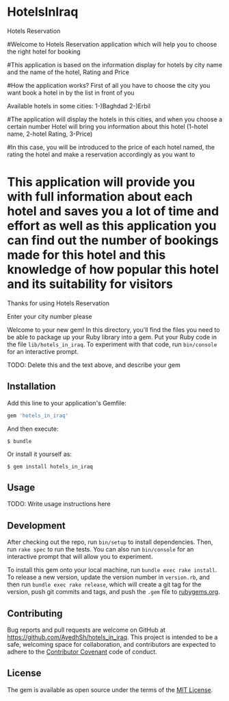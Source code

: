 # HotelsInIraq

Hotels Reservation

#Welcome to Hotels Reservation application which will help you to choose the right hotel for booking 

#This application is based on the information display for hotels by city name and the name of the hotel, Rating and Price

#How the application works?
First of all you have to choose the city you want book a hotel in by the list in front of you 

Available hotels in some cities:
1-)Baghdad 
2-)Erbil

#The application will display the hotels in this cities, and when you choose a certain number Hotel will bring you information about this hotel (1-hotel name, 2-hotel Rating, 3-Price)

#In this case, you will be introduced to the price of each hotel named, the rating 
the hotel and make a reservation accordingly as you want to

# This application will provide you with full information about each hotel and saves you a lot of time and effort as well as this application you can find out the number of bookings made for this hotel and this knowledge of how popular this hotel and its suitability for visitors

Thanks for using Hotels Reservation

Enter your city number please

Welcome to your new gem! In this directory, you'll find the files you need to be able to package up your Ruby library into a gem. Put your Ruby code in the file `lib/hotels_in_iraq`. To experiment with that code, run `bin/console` for an interactive prompt.

TODO: Delete this and the text above, and describe your gem

## Installation

Add this line to your application's Gemfile:

```ruby
gem 'hotels_in_iraq'
```

And then execute:

    $ bundle

Or install it yourself as:

    $ gem install hotels_in_iraq

## Usage

TODO: Write usage instructions here

## Development

After checking out the repo, run `bin/setup` to install dependencies. Then, run `rake spec` to run the tests. You can also run `bin/console` for an interactive prompt that will allow you to experiment.

To install this gem onto your local machine, run `bundle exec rake install`. To release a new version, update the version number in `version.rb`, and then run `bundle exec rake release`, which will create a git tag for the version, push git commits and tags, and push the `.gem` file to [rubygems.org](https://rubygems.org).

## Contributing

Bug reports and pull requests are welcome on GitHub at https://github.com/AyedhSh/hotels_in_iraq. This project is intended to be a safe, welcoming space for collaboration, and contributors are expected to adhere to the [Contributor Covenant](http://contributor-covenant.org) code of conduct.


## License

The gem is available as open source under the terms of the [MIT License](http://opensource.org/licenses/MIT).

